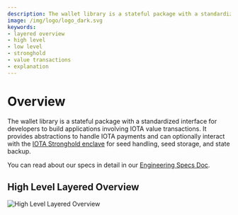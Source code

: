 ```yaml
---
description: The wallet library is a stateful package with a standardized interface for developers to build applications involving IOTA value transactions.
image: /img/logo/logo_dark.svg
keywords:
- layered overview
- high level
- low level
- stronghold
- value transactions
- explanation
---
```


# Overview

The wallet library is a stateful package with a standardized interface for developers to build applications involving IOTA value transactions. It provides abstractions to handle IOTA payments and can optionally interact with the [IOTA Stronghold enclave](https://github.com/iotaledger/stronghold.rs/) for seed handling, seed storage, and state backup. 

You can read about our specs in detail in our [Engineering Specs Doc](https://github.com/iotaledger/wallet.rs/blob/dev/specs/wallet-ENGINEERING-SPEC-0000.md).

## High Level Layered Overview

![High Level Layered Overview](/img/overview/iota_layers_overview.svg)